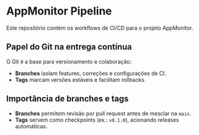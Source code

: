 # AppMonitor Pipeline

Este repositório contém os workflows de CI/CD para o projeto AppMonitor.

## Papel do Git na entrega contínua
O Git é a base para versionamento e colaboração:
- **Branches** isolam features, correções e configurações de CI.
- **Tags** marcam versões estáveis e facilitam rollbacks.

## Importância de branches e tags
- **Branches** permitem revisão por pull request antes de mesclar na `main`.
- **Tags** servem como checkpoints (ex.: `v0.1.0`), acionando releases automáticas.
